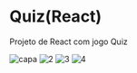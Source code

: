 
# Quiz(React)
 Projeto de React com jogo Quiz

![capa](https://github.com/Dionizioo/Quiz-React-/assets/88460475/4c50498e-2631-4276-9a8a-b4e1326036e3)
![2](https://github.com/Dionizioo/Quiz-React-/assets/88460475/623ea9c8-0719-49d8-b8c4-d5b4e7c95ccb)
![3](https://github.com/Dionizioo/Quiz-React-/assets/88460475/c7f0cc31-54c8-40f2-9ed3-c785068141ee)
![4](https://github.com/Dionizioo/Quiz-React-/assets/88460475/de017047-72c8-40f8-a7db-fab0c3bb1397)
